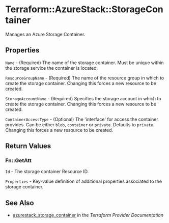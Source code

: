 # Terraform::AzureStack::StorageContainer

Manages an Azure Storage Container.

## Properties

`Name` - (Required) The name of the storage container. Must be unique within the storage service the container is located.

`ResourceGroupName` - (Required) The name of the resource group in which to create the storage container. Changing this forces a new resource to be created.

`StorageAccountName` - (Required) Specifies the storage account in which to create the storage container. Changing this forces a new resource to be created.

`ContainerAccessType` - (Optional) The 'interface' for access the container provides. Can be either `blob`, `container` or `private`. Defaults to `private`. Changing this forces a new resource to be created.


## Return Values

### Fn::GetAtt

`Id` - The storage container Resource ID.

`Properties` - Key-value definition of additional properties associated to the storage container.

## See Also

* [azurestack_storage_container](https://www.terraform.io/docs/providers/azurestack/r/storage_container.html) in the _Terraform Provider Documentation_